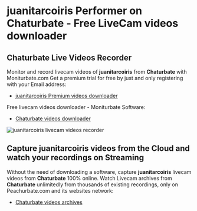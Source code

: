 # juanitarcoiris Performer on Chaturbate - Free LiveCam videos downloader

## Chaturbate Live Videos Recorder

Monitor and record livecam videos of **juanitarcoiris** from **Chaturbate** with Moniturbate.com
Get a premium trial for free by just and only registering with your Email address:
* [juanitarcoiris Premium videos downloader](https://moniturbate.com/request-demo-licence-key.html)

Free livecam videos downloader - Moniturbate Software:
* [Chaturbate videos downloader](https://moniturbate.com/moniturbate-download-software.html)

![juanitarcoiris livecam videos recorder](https://peachurnet.com/templates/moniturbate-software.png)


## Capture juanitarcoiris videos from the Cloud and watch your recordings on Streaming

Without the need of downloading a software, capture **juanitarcoiris** livecam videos from **Chaturbate** 100% online.
Watch Livecam archives from **Chaturbate** unlimitedly from thousands of existing recordings, only on Peachurbate.com and its websites network:
* [Chaturbate videos archives](https://peachurnet.com/)